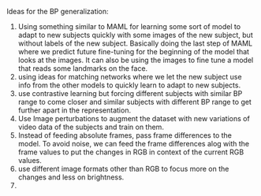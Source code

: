 Ideas for the BP generalization:
1. Using something similar to MAML for learning some sort of model to adapt to new subjects quickly with some images of the new subject, but without labels of the new subject. Basically doing the last step of MAML where we predict future fine-tuning for the beginning of the model that looks at the images. It can also be using the images to fine tune a model that reads some landmarks on the face.
2. using ideas for matching networks where we let the new subject use info from the other models to quickly learn to adapt to new subjects.
3. use contrastive learning but forcing different subjects with similar BP range to come closer and similar subjects with different BP range to get further apart in the representation.
4. Use Image perturbations to augment the dataset with new variations of video data of the subjects and train on them.
5. Instead of feeding absolute frames, pass frame differences to the model. To avoid noise, we can feed the frame differences alog with the frame values to put the changes in RGB in context of the current RGB values. 
6. use different image formats other than RGB to focus more on the changes and less on brightness.
7. 